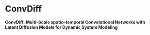 # ConvDiff
**ConvDiff: Multi-Scale spatio-temporal Convolutional Networks with Latent Diffusion Models for Dynamic System Modeling**
